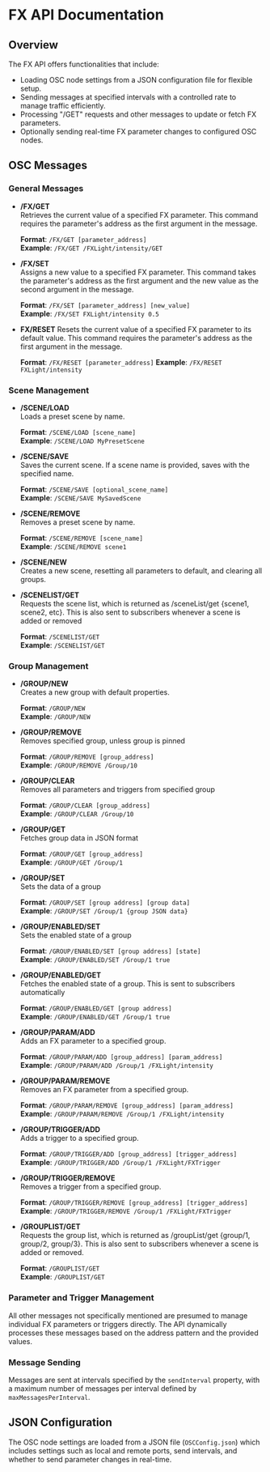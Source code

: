 # FX API Documentation

## Overview

The FX API offers functionalities that include:

- Loading OSC node settings from a JSON configuration file for flexible setup.
- Sending messages at specified intervals with a controlled rate to manage traffic efficiently.
- Processing "/GET" requests and other messages to update or fetch FX parameters.
- Optionally sending real-time FX parameter changes to configured OSC nodes.

## OSC Messages

### General Messages

- **/FX/GET**  
  Retrieves the current value of a specified FX parameter. This command requires the parameter's address as the first argument in the message.
  
  **Format**: `/FX/GET [parameter_address]`  
  **Example**: `/FX/GET /FXLight/intensity/GET`
  
- **/FX/SET**    
  Assigns a new value to a specified FX parameter. This command takes the parameter's address as the first argument and the new value as the second argument in the message.
  
  **Format**: `/FX/SET [parameter_address] [new_value]`  
  **Example**: `/FX/SET FXLight/intensity 0.5`
  
- **FX/RESET**
  Resets the current value of a specified FX parameter to its default value. This command requires the parameter's address as the first argument in the message.
  
  **Format**: `/FX/RESET [parameter_address]`
  **Example**: `/FX/RESET FXLight/intensity`

### Scene Management

- **/SCENE/LOAD**  
  Loads a preset scene by name.
  
  **Format**: `/SCENE/LOAD [scene_name]`  
  **Example**: `/SCENE/LOAD MyPresetScene`

- **/SCENE/SAVE**  
  Saves the current scene. If a scene name is provided, saves with the specified name.
  
  **Format**: `/SCENE/SAVE [optional_scene_name]`  
  **Example**: `/SCENE/SAVE MySavedScene`

- **/SCENE/REMOVE**  
  Removes a preset scene by name.
  
  **Format**: `/SCENE/REMOVE [scene_name]`  
  **Example**: `/SCENE/REMOVE scene1`

- **/SCENE/NEW**  
  Creates a new scene, resetting all parameters to default, and clearing all groups. 
  
- **/SCENELIST/GET**  
  Requests the scene list, which is returned as /sceneList/get {scene1, scene2, etc}. This is also sent to subscribers whenever a scene is added or removed
  
  **Format**: `/SCENELIST/GET`  
  **Example**: `/SCENELIST/GET`

### Group Management

- **/GROUP/NEW**  
  Creates a new group with default properties.
  
  **Format**: `/GROUP/NEW`  
  **Example**: `/GROUP/NEW`
  
- **/GROUP/REMOVE**  
  Removes specified group, unless group is pinned
  
  **Format**: `/GROUP/REMOVE [group_address]`  
  **Example**: `/GROUP/REMOVE /Group/10`
  
- **/GROUP/CLEAR**  
  Removes all parameters and triggers from specified group
  
  **Format**: `/GROUP/CLEAR [group_address]`  
  **Example**: `/GROUP/CLEAR /Group/10`

- **/GROUP/GET**  
  Fetches group data in JSON format
  
  **Format**: `/GROUP/GET [group_address] `  
  **Example**: `/GROUP/GET /Group/1`
  
- **/GROUP/SET**  
  Sets the data of a group
  
  **Format**: `/GROUP/SET [group address] [group data]`  
  **Example**: `/GROUP/SET /Group/1 {group JSON data}`  
  
- **/GROUP/ENABLED/SET**  
  Sets the enabled state of a group
  
  **Format**: `/GROUP/ENABLED/SET [group address] [state]`  
  **Example**: `/GROUP/ENABLED/SET /Group/1 true`  
  
- **/GROUP/ENABLED/GET**  
  Fetches the enabled state of a group. This is sent to subscribers automatically
  
  **Format**: `/GROUP/ENABLED/GET [group address]`  
  **Example**: `/GROUP/ENABLED/GET /Group/1 true`    

- **/GROUP/PARAM/ADD**  
  Adds an FX parameter to a specified group.
  
  **Format**: `/GROUP/PARAM/ADD [group_address] [param_address]`  
  **Example**: `/GROUP/PARAM/ADD /Group/1 /FXLight/intensity`

- **/GROUP/PARAM/REMOVE**  
  Removes an FX parameter from a specified group.
  
  **Format**: `/GROUP/PARAM/REMOVE [group_address] [param_address]`  
  **Example**: `/GROUP/PARAM/REMOVE /Group/1 /FXLight/intensity`

- **/GROUP/TRIGGER/ADD**  
  Adds a trigger to a specified group.
  
  **Format**: `/GROUP/TRIGGER/ADD [group_address] [trigger_address]`  
  **Example**: `/GROUP/TRIGGER/ADD /Group/1 /FXLight/FXTrigger`

- **/GROUP/TRIGGER/REMOVE**  
  Removes a trigger from a specified group.
  
  **Format**: `/GROUP/TRIGGER/REMOVE [group_address] [trigger_address]`  
  **Example**: `/GROUP/TRIGGER/REMOVE /Group/1 /FXLight/FXTrigger`
  
- **/GROUPLIST/GET**  
  Requests the group list, which is returned as /groupList/get {group/1, group/2, group/3}. This is also sent to subscribers whenever a scene is added or removed.

  **Format**: `/GROUPLIST/GET`  
  **Example**: `/GROUPLIST/GET`


### Parameter and Trigger Management

All other messages not specifically mentioned are presumed to manage individual FX parameters or triggers directly. The API dynamically processes these messages based on the address pattern and the provided values.


### Message Sending 

Messages are sent at intervals specified by the `sendInterval` property, with a maximum number of messages per interval defined by `maxMessagesPerInterval`. 


## JSON Configuration

The OSC node settings are loaded from a JSON file (`OSCConfig.json`) which includes settings such as local and remote ports, send intervals, and whether to send parameter changes in real-time.

